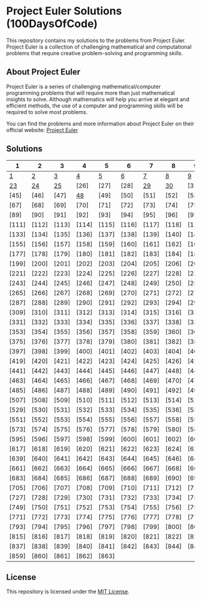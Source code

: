 # Project Euler Solutions (100DaysOfCode)

This repository contains my solutions to the problems from Project Euler. Project Euler is a collection of challenging mathematical and computational problems that require creative problem-solving and programming skills.

## About Project Euler

Project Euler is a series of challenging mathematical/computer programming problems that will require more than just mathematical insights to solve. Although mathematics will help you arrive at elegant and efficient methods, the use of a computer and programming skills will be required to solve most problems.

You can find the problems and more information about Project Euler on their official website: [Project Euler](https://projecteuler.net/)

## Solutions

| 1                           | 2                           | 3                          | 4                          | 5                        | 6                        | 7                           | 8                           | 9                        | 10                         | 11                         | 12                          | 13                         | 14                          | 15    | 16                         | 17    | 18    | 19    | 20                         | 21    | 22                            |
| --------------------------- | --------------------------- | -------------------------- | -------------------------- | ------------------------ | ------------------------ | --------------------------- | --------------------------- | ------------------------ | -------------------------- | -------------------------- | --------------------------- | -------------------------- | --------------------------- | ----- | -------------------------- | ----- | ----- | ----- | -------------------------- | ----- | ----------------------------- |
| [1](./day1/problem_1.py)    | [2](./day2/problem_2.py)    | [3](./day3/problem_3.py)   | [4](./day3/problem_4.py)   | [5](./day2/problem_5.py) | [6](./day2/problem_6.py) | [7](./day3/problem_7.py)    | [8](./day4/problem_8.py)    | [9](./day4/problem_9.py) | [10](./day4/problem_10.py) | [11](./day5/problem_11.py) | [12](./day7/problem_12.py)  | [13](./day6/problem_13.py) | [14](./day6/problem_14.py)  | [15]  | [16](./day5/problem_11.py) | [17]  | [18]  | [19]  | [20](./day6/problem_20.py) | [21]  | [22]                          |
| [23](./day10/problem_23.py) | [24](./day16/problem_24.py) | [25](./day8/problem_25.py) | [26]                       | [27]                     | [28]                     | [29](./day13/problem_29.py) | [30](./day14/problem_30.py) | [31]                     | [32]                       | [33]                       | [34](./day12/problem_34.py) | [35]                       | [36](./day11/problem_36.py) | [37]  | [38]                       | [39]  | [40]  | [41]  | [42]                       | [43]  | [44]                          |
| [45]                        | [46]                        | [47]                       | [48](./day9/problem_48.py) | [49]                     | [50]                     | [51]                        | [52]                        | [53]                     | [54]                       | [55]                       | [56]                        | [57]                       | [58]                        | [59]  | [60]                       | [61]  | [62]  | [63]  | [64]                       | [65]  | [66]                          |
| [67]                        | [68]                        | [69]                       | [70]                       | [71]                     | [72]                     | [73]                        | [74]                        | [75]                     | [76]                       | [77]                       | [78]                        | [79]                       | [80]                        | [81]  | [82]                       | [83]  | [84]  | [85]  | [86]                       | [87]  | [88]                          |
| [89]                        | [90]                        | [91]                       | [92]                       | [93]                     | [94]                     | [95]                        | [96]                        | [97]                     | [98]                       | [99]                       | [100]                       | [101]                      | [102]                       | [103] | [104]                      | [105] | [106] | [107] | [108]                      | [109] | [110]                         |
| [111]                       | [112]                       | [113]                      | [114]                      | [115]                    | [116]                    | [117]                       | [118]                       | [119]                    | [120]                      | [121]                      | [122]                       | [123]                      | [124]                       | [125] | [126]                      | [127] | [128] | [129] | [130]                      | [131] | [132]                         |
| [133]                       | [134]                       | [135]                      | [136]                      | [137]                    | [138]                    | [139]                       | [140]                       | [141]                    | [142]                      | [143]                      | [144]                       | [145]                      | [146]                       | [147] | [148]                      | [149] | [150] | [151] | [152]                      | [153] | [154]                         |
| [155]                       | [156]                       | [157]                      | [158]                      | [159]                    | [160]                    | [161]                       | [162]                       | [163]                    | [164]                      | [165]                      | [166]                       | [167]                      | [168]                       | [169] | [170]                      | [171] | [172] | [173] | [174]                      | [175] | [176]                         |
| [177]                       | [178]                       | [179]                      | [180]                      | [181]                    | [182]                    | [183]                       | [184]                       | [185]                    | [186]                      | [187]                      | [188]                       | [189]                      | [190]                       | [191] | [192]                      | [193] | [194] | [195] | [196]                      | [197] | [198]                         |
| [199]                       | [200]                       | [201]                      | [202]                      | [203]                    | [204]                    | [205]                       | [206]                       | [207]                    | [208]                      | [209]                      | [210]                       | [211]                      | [212]                       | [213] | [214]                      | [215] | [216] | [217] | [218]                      | [219] | [220]                         |
| [221]                       | [222]                       | [223]                      | [224]                      | [225]                    | [226]                    | [227]                       | [228]                       | [229]                    | [230]                      | [231]                      | [232]                       | [233]                      | [234]                       | [235] | [236]                      | [237] | [238] | [239] | [240]                      | [241] | [242]                         |
| [243]                       | [244]                       | [245]                      | [246]                      | [247]                    | [248]                    | [249]                       | [250]                       | [251]                    | [252]                      | [253]                      | [254]                       | [255]                      | [256]                       | [257] | [258]                      | [259] | [260] | [261] | [262]                      | [263] | [264]                         |
| [265]                       | [266]                       | [267]                      | [268]                      | [269]                    | [270]                    | [271]                       | [272]                       | [273]                    | [274]                      | [275]                      | [276]                       | [277]                      | [278]                       | [279] | [280]                      | [281] | [282] | [283] | [284]                      | [285] | [286]                         |
| [287]                       | [288]                       | [289]                      | [290]                      | [291]                    | [292]                    | [293]                       | [294]                       | [295]                    | [296]                      | [297]                      | [298]                       | [299]                      | [300]                       | [301] | [302]                      | [303] | [304] | [305] | [306]                      | [307] | [308]                         |
| [309]                       | [310]                       | [311]                      | [312]                      | [313]                    | [314]                    | [315]                       | [316]                       | [317]                    | [318]                      | [319]                      | [320]                       | [321]                      | [322]                       | [323] | [324]                      | [325] | [326] | [327] | [328]                      | [329] | [330]                         |
| [331]                       | [332]                       | [333]                      | [334]                      | [335]                    | [336]                    | [337]                       | [338]                       | [339]                    | [340]                      | [341]                      | [342]                       | [343]                      | [344]                       | [345] | [346]                      | [347] | [348] | [349] | [350]                      | [351] | [352]                         |
| [353]                       | [354]                       | [355]                      | [356]                      | [357]                    | [358]                    | [359]                       | [360]                       | [361]                    | [362]                      | [363]                      | [364]                       | [365]                      | [366]                       | [367] | [368]                      | [369] | [370] | [371] | [372]                      | [373] | [374]                         |
| [375]                       | [376]                       | [377]                      | [378]                      | [379]                    | [380]                    | [381]                       | [382]                       | [383]                    | [384]                      | [385]                      | [386]                       | [387]                      | [388]                       | [389] | [390]                      | [391] | [392] | [393] | [394]                      | [395] | [396]                         |
| [397]                       | [398]                       | [399]                      | [400]                      | [401]                    | [402]                    | [403]                       | [404]                       | [405]                    | [406]                      | [407]                      | [408]                       | [409]                      | [410]                       | [411] | [412]                      | [413] | [414] | [415] | [416]                      | [417] | [418]                         |
| [419]                       | [420]                       | [421]                      | [422]                      | [423]                    | [424]                    | [425]                       | [426]                       | [427]                    | [428]                      | [429]                      | [430]                       | [431]                      | [432]                       | [433] | [434]                      | [435] | [436] | [437] | [438]                      | [439] | [440]                         |
| [441]                       | [442]                       | [443]                      | [444]                      | [445]                    | [446]                    | [447]                       | [448]                       | [449]                    | [450]                      | [451]                      | [452]                       | [453]                      | [454]                       | [455] | [456]                      | [457] | [458] | [459] | [460]                      | [461] | [462]                         |
| [463]                       | [464]                       | [465]                      | [466]                      | [467]                    | [468]                    | [469]                       | [470]                       | [471]                    | [472]                      | [473]                      | [474]                       | [475]                      | [476]                       | [477] | [478]                      | [479] | [480] | [481] | [482]                      | [483] | [484]                         |
| [485]                       | [486]                       | [487]                      | [488]                      | [489]                    | [490]                    | [491]                       | [492]                       | [493]                    | [494]                      | [495]                      | [496]                       | [497]                      | [498]                       | [499] | [500]                      | [501] | [502] | [503] | [504]                      | [505] | [506]                         |
| [507]                       | [508]                       | [509]                      | [510]                      | [511]                    | [512]                    | [513]                       | [514]                       | [515]                    | [516]                      | [517]                      | [518]                       | [519]                      | [520]                       | [521] | [522]                      | [523] | [524] | [525] | [526]                      | [527] | [528]                         |
| [529]                       | [530]                       | [531]                      | [532]                      | [533]                    | [534]                    | [535]                       | [536]                       | [537]                    | [538]                      | [539]                      | [540]                       | [541]                      | [542]                       | [543] | [544]                      | [545] | [546] | [547] | [548]                      | [549] | [550]                         |
| [551]                       | [552]                       | [553]                      | [554]                      | [555]                    | [556]                    | [557]                       | [558]                       | [559]                    | [560]                      | [561]                      | [562]                       | [563]                      | [564]                       | [565] | [566]                      | [567] | [568] | [569] | [570]                      | [571] | [572]                         |
| [573]                       | [574]                       | [575]                      | [576]                      | [577]                    | [578]                    | [579]                       | [580]                       | [581]                    | [582]                      | [583]                      | [584]                       | [585]                      | [586]                       | [587] | [588]                      | [589] | [590] | [591] | [592]                      | [593] | [594]                         |
| [595]                       | [596]                       | [597]                      | [598]                      | [599]                    | [600]                    | [601]                       | [602]                       | [603]                    | [604]                      | [605]                      | [606]                       | [607]                      | [608]                       | [609] | [610]                      | [611] | [612] | [613] | [614]                      | [615] | [616]                         |
| [617]                       | [618]                       | [619]                      | [620]                      | [621]                    | [622]                    | [623]                       | [624]                       | [625]                    | [626]                      | [627]                      | [628]                       | [629]                      | [630]                       | [631] | [632]                      | [633] | [634] | [635] | [636]                      | [637] | [638]                         |
| [639]                       | [640]                       | [641]                      | [642]                      | [643]                    | [644]                    | [645]                       | [646]                       | [647]                    | [648]                      | [649]                      | [650]                       | [651]                      | [652]                       | [653] | [654]                      | [655] | [656] | [657] | [658]                      | [659] | [660]                         |
| [661]                       | [662]                       | [663]                      | [664]                      | [665]                    | [666]                    | [667]                       | [668]                       | [669]                    | [670]                      | [671]                      | [672]                       | [673]                      | [674]                       | [675] | [676]                      | [677] | [678] | [679] | [680]                      | [681] | [682]                         |
| [683]                       | [684]                       | [685]                      | [686]                      | [687]                    | [688]                    | [689]                       | [690]                       | [691]                    | [692]                      | [693]                      | [694]                       | [695]                      | [696]                       | [697] | [698]                      | [699] | [700] | [701] | [702]                      | [703] | [704]                         |
| [705]                       | [706]                       | [707]                      | [708]                      | [709]                    | [710]                    | [711]                       | [712]                       | [713]                    | [714]                      | [715]                      | [716]                       | [717]                      | [718]                       | [719] | [720]                      | [721] | [722] | [723] | [724]                      | [725] | [726]                         |
| [727]                       | [728]                       | [729]                      | [730]                      | [731]                    | [732]                    | [733]                       | [734]                       | [735]                    | [736]                      | [737]                      | [738]                       | [739]                      | [740]                       | [741] | [742]                      | [743] | [744] | [745] | [746]                      | [747] | [748]                         |
| [749]                       | [750]                       | [751]                      | [752]                      | [753]                    | [754]                    | [755]                       | [756]                       | [757]                    | [758]                      | [759]                      | [760]                       | [761]                      | [762]                       | [763] | [764]                      | [765] | [766] | [767] | [768]                      | [769] | [770]                         |
| [771]                       | [772]                       | [773]                      | [774]                      | [775]                    | [776]                    | [777]                       | [778]                       | [779]                    | [780]                      | [781]                      | [782]                       | [783]                      | [784]                       | [785] | [786]                      | [787] | [788] | [789] | [790]                      | [791] | [792]                         |
| [793]                       | [794]                       | [795]                      | [796]                      | [797]                    | [798]                    | [799]                       | [800]                       | [801]                    | [802]                      | [803]                      | [804]                       | [805]                      | [806]                       | [807] | [808]                      | [809] | [810] | [811] | [812]                      | [813] | [814]                         |
| [815]                       | [816]                       | [817]                      | [818]                      | [819]                    | [820]                    | [821]                       | [822]                       | [823]                    | [824]                      | [825]                      | [826]                       | [827]                      | [828]                       | [829] | [830]                      | [831] | [832] | [833] | [834]                      | [835] | [836](./day15/problem_836.py) |
| [837]                       | [838]                       | [839]                      | [840]                      | [841]                    | [842]                    | [843]                       | [844]                       | [845]                    | [846]                      | [847]                      | [848]                       | [849]                      | [850]                       | [851] | [852]                      | [853] | [854] | [855] | [856]                      | [857] | [858]                         |
| [859]                       | [860]                       | [861]                      | [862]                      | [863]                    |

## License

This repository is licensed under the [MIT License](LICENSE).
